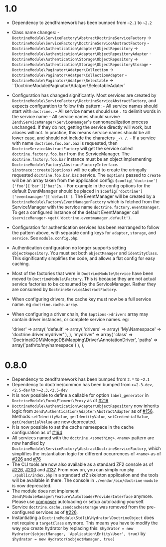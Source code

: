 # 1.0

 * Dependency to zendframework has been bumped from `~2.1` to `~2.2`
 * Class name changes:
       - `DoctrineModule\ServiceFactory\AbstractDoctrineServiceFactory` -> `DoctrineModule\ServiceFactory\DoctrineServiceAbstractFactory`
       - `DoctrineModule\Authentication\Adapter\ObjectRepository` -> `DoctrineModule\Authentication\Adapter\ObjectRepositoryAdapter`
       - `DoctrineModule\Authentication\Storage\ObjectRepository` -> `DoctrineModule\Authentication\Storage\ObjectRepositoryStorage`
       - `DoctrineModule\Paginator\Adatper\Collection` -> `DoctrineModule\Paginator\Adatper\CollectionAdapter`
       - `DoctrineModule\Paginator\Adatper\Selectable` -> ``DoctrineModule\Paginator\Adatper\SelectableAdater`
 * Configuration has changed significantly. Most services are created by `DoctrineModule\ServiceFactory\DoctrineServiceAbstractFactory`,
   and expects configuration to follow this pattern:
       - All service names should start with `doctrine.`.
       - All service names should use `.` to delimit words in the service name
       - All service names should survive `Zend\ServiceManager\ServiceManager`'s cannonacalization process unchanged.
         If they do not, getting the service directly will work, but aliases will not. In practice, this means service names should be all lower case,
         and should not include the characters `_-\ /`.
       - If a service with name `doctrine.foo.bar.baz` is requested, then `DoctrineServiceAbstractFactory` will get the service
        called `doctrine.factory.foo.bar` from the ServiceManager. The `doctrine.factory.foo.bar` instance must be an object implementing
        `DoctrineModule\Factory\AbstractFactoryInterface`. `$instnace::create($options)` will be called to create the oringally
        requested `doctrine.foo.bar.baz` service. The `$options` passed to `create` will be an array taken from
        the application config: `$config['doctrine']['foo']['bar']['baz']`s.
       - For example in the config options for the default EventManager should be placed in
         `$config['doctrine']['eventmanager']['default']`. The EventManager will be created by a
         `DoctrineModule\Factory\EventManagerFactory` which is fetched from the ServiceManager with the service
         name `doctrine.factory.eventmanager`. To get a configured instance of the default EventManager call
         `$serviceManager->get('doctrine.eventmanager.default')`.
 * Configuration for authentication services has been rearranged to follow the pattern above, with separate
   config keys for `adapter`, `storage`, and `service`. See `module.config.php`.
 * Authentication configuration no longer supports setting `objectRepository`. You must set both `objectManager` and
   `identityClass`. This significantly simplifies the code, and allows a flat config for easy caching.
 * Most of the factories that were in `DoctrineModule\Service` have been moved to `DoctrineModule\Factory`. This is because
   they are not actual service factories to be consumed by the ServiceManager. Rather they are consumed by `DoctrineServiceAbstractFactory`.
 * When configuring drivers, the cache key must now be a full service name. eg `doctrine.cache.array`.
 * When configuring a driver chain, the `$options->drivers` array may contain driver instances, or complete service names. eg:


    'driver' => array(
         'default' => array(
             'drivers' => array(
                 'My\Namespace' => 'doctrine.driver.mydriver'
             ),
         ),
         'mydriver' => array(
             'class' => 'Doctrine\ODM\MongoDB\Mapping\Driver\AnnotationDriver',
             'paths' => array('path/to/my/namespace')
         ),
     ),

# 0.8.0

 * Dependency to zendframework has been bumped from `2.*` to `~2.1`
 * Dependency to doctrine/common has been bumped from `>=2.3-dev,<2.5-dev` to `>=2.3,<2.5-dev`
 * It is now possible to define a callable for option `label_generator` in `DoctrineModule\Form\Element\Proxy`
   as of [#219](https://github.com/doctrine/DoctrineModule/pull/219)
 * `DoctrineModule\Authentication\Adapter\ObjectRepository` now inherits logic from
   `Zend\Authentication\Adapter\AbstractAdapter` as of [#156](https://github.com/doctrine/DoctrineModule/pull/156).
   Methods `setIdentityValue`, `getIdentityValue`, `setCredentialValue`, `getCredentialValue` are now deprecated.
 * It is now possible to set the cache namespace in the cache configuration as
   of [#164](https://github.com/doctrine/DoctrineModule/pull/164)
 * All services named with the `doctrine.<something>.<name>` pattern are now handled by
   `DoctrineModule\ServiceFactory\AbstractDoctrineServiceFactory`, which simplifies the instantiation
   logic for different occurrences of `<name>` as of
   [#226](https://github.com/doctrine/DoctrineModule/pull/226) and
   [#76](https://github.com/doctrine/DoctrineModule/pull/76)
 * The CLI tools are now also available as a standard ZF2 console as of
   [#226](https://github.com/doctrine/DoctrineModule/pull/226),
   [#200](https://github.com/doctrine/DoctrineModule/pull/200) and
   [#137](https://github.com/doctrine/DoctrineModule/pull/137). From now on, you can simply run
   `php ./public/index.php` in a standard zf2 skeleton application and the tools will be available
   in there. The console in `./vendor/bin/doctrine-module` is now deprecated.
 * The module does not implement `Zend\ModuleManager\Feature\AutoloaderProviderInterface` anymore.
   Please use [composer](http://getcomposer.org/) autoloading or setup autoloading yourself.
 * Service `doctrine.cache.zendcachestorage` was removed from the pre-configured services as of
   [#226](https://github.com/doctrine/DoctrineModule/pull/226).
 * Instantiating a `DoctrineModule\Stdlib\Hydrator\DoctrineObject` does not require a
   `targetClass` anymore. This means you have to modify the way you create hydrator
   by replacing this: `$hydrator = new Hydrator($objectManager, 'Application\Entity\User', true)` by
   `$hydrator = new Hydrator($objectManager, true)`
